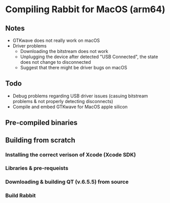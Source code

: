# Compiling Rabbit for MacOS (arm64)

## Notes

* GTKwave does not really work on macOS
* Driver problems
  * Downloading the bitstream does not work
  * Unplugging the device after detected "USB Connected", the state does not change to disconnected
  * Suggest that there might be driver bugs on macOS

## Todo

* Debug problems regarding USB driver issues (casuing bitstream problems & not properly detecting disconnects)
* Compile and embed GTKwave for MacOS apple silicon

## Pre-compiled binaries

## Building from scratch

### Installing the correct verison of Xcode (Xcode SDK)

### Libraries & pre-requeists

### Downloading & building QT (v.6.5.5) from source

### Build Rabbit

















